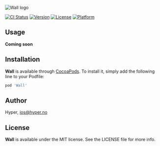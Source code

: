 ![Wall logo](https://raw.githubusercontent.com/hyperoslo/Wall/master/Images/logo-v2.png)

[![CI Status](http://img.shields.io/travis/hyperoslo/Wall.svg?style=flat)](https://travis-ci.org/hyperoslo/Wall)
[![Version](https://img.shields.io/cocoapods/v/Wall.svg?style=flat)](http://cocoadocs.org/docsets/Wall)
[![License](https://img.shields.io/cocoapods/l/Wall.svg?style=flat)](http://cocoadocs.org/docsets/Wall)
[![Platform](https://img.shields.io/cocoapods/p/Wall.svg?style=flat)](http://cocoadocs.org/docsets/Wall)

## Usage

**Coming soon**

## Installation

**Wall** is available through [CocoaPods](http://cocoapods.org). To install
it, simply add the following line to your Podfile:

```ruby
pod 'Wall'
```

## Author

Hyper, ios@hyper.no

## License

**Wall** is available under the MIT license. See the LICENSE file for more info.
